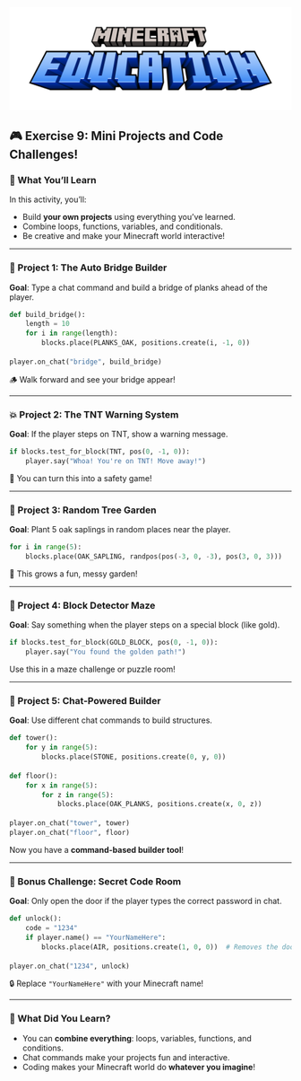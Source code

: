 ![Minecraft Education Logo](images/education-minecraft-logo.png)

## 🎮 Exercise 9: Mini Projects and Code Challenges!

### 🎯 What You’ll Learn

In this activity, you’ll:

* Build **your own projects** using everything you’ve learned.
* Combine loops, functions, variables, and conditionals.
* Be creative and make your Minecraft world interactive!

---

### 🤖 Project 1: The Auto Bridge Builder

**Goal**: Type a chat command and build a bridge of planks ahead of the player.

```python
def build_bridge():
    length = 10
    for i in range(length):
        blocks.place(PLANKS_OAK, positions.create(i, -1, 0))

player.on_chat("bridge", build_bridge)
```

🪵 Walk forward and see your bridge appear!

---

### 💥 Project 2: The TNT Warning System

**Goal**: If the player steps on TNT, show a warning message.

```python
if blocks.test_for_block(TNT, pos(0, -1, 0)):
    player.say("Whoa! You're on TNT! Move away!")
```

🚨 You can turn this into a safety game!

---

### 🌳 Project 3: Random Tree Garden

**Goal**: Plant 5 oak saplings in random places near the player.

```python
for i in range(5):
    blocks.place(OAK_SAPLING, randpos(pos(-3, 0, -3), pos(3, 0, 3)))
```

🌱 This grows a fun, messy garden!

---

### 🧱 Project 4: Block Detector Maze

**Goal**: Say something when the player steps on a special block (like gold).

```python
if blocks.test_for_block(GOLD_BLOCK, pos(0, -1, 0)):
    player.say("You found the golden path!")
```

Use this in a maze challenge or puzzle room!

---

### 💬 Project 5: Chat-Powered Builder

**Goal**: Use different chat commands to build structures.

```python
def tower():
    for y in range(5):
        blocks.place(STONE, positions.create(0, y, 0))

def floor():
    for x in range(5):
        for z in range(5):
            blocks.place(OAK_PLANKS, positions.create(x, 0, z))

player.on_chat("tower", tower)
player.on_chat("floor", floor)
```

Now you have a **command-based builder tool**!

---

### 🏁 Bonus Challenge: Secret Code Room

**Goal**: Only open the door if the player types the correct password in chat.

```python
def unlock():
    code = "1234"
    if player.name() == "YourNameHere":
        blocks.place(AIR, positions.create(1, 0, 0))  # Removes the door

player.on_chat("1234", unlock)
```

🔒 Replace `"YourNameHere"` with your Minecraft name!

---

### 🧠 What Did You Learn?

* You can **combine everything**: loops, variables, functions, and conditions.
* Chat commands make your projects fun and interactive.
* Coding makes your Minecraft world do **whatever you imagine**!
